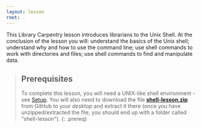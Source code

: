 ```yaml
---
layout: lesson
root: .
---
```

This Library Carpentry lesson introduces librarians to the Unix Shell.
At the conclusion of the lesson you will: understand the basics of the Unix shell;
understand why and how to use the command line;
use shell commands to work with directories and files;
use shell commands to find and manipulate data.

> ## Prerequisites
>
> To complete this lesson, you will need a UNIX-like shell environment -see [Setup](http://data-lessons.github.io/library-shell/setup/). You will also need to download the file **[shell-lesson.zip](https://raw.githubusercontent.com/data-lessons/library-shell/gh-pages/data/shell-lesson.zip)** from GitHub to your *desktop* and extract it there (once you have unzipped/extracted the file, you should end up with a folder called "shell-lesson").
{: .prereq}
